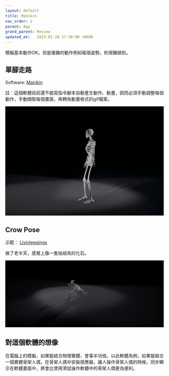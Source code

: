 ```yaml
---
layout: default
title: Manikin
nav_order: 2
parent: App
grand_parent: Review
updated_at:   2023-01-28 17:30:00 +0800
---
```

模擬基本動作OK，但是複雜的動作例如瑜珈姿勢，則很難辦到。

## 單腳走路

Software: [Manikin](https://manikin.app/)

註：這個軟體目前還不能寫指令腳本自動產生動作、動畫，因而必須手動調整每個動作，手動擷取每個畫面，再轉為動畫格式的gif檔案。

![單腳走路](./Manikin/SingleLegWalking.gif)

## Crow Pose

示範： [Livinleggings](https://youtu.be/PLbdPAA7sr4)

做了老半天，感覺上像一隻始祖鳥的化石。

![Crow Pose](./Manikin/Crow.png)

## 對這個軟體的想像

在電腦上的模擬，如果能結合物理實體，會事半功倍。以此軟體為例，如果能結合一個實體骨架人偶，在骨架人偶中安裝感應器，讓人操作骨架人偶的時候，同步顯示在軟體畫面中，將會比使用滑鼠操作軟體中的骨架人偶更為便利。
